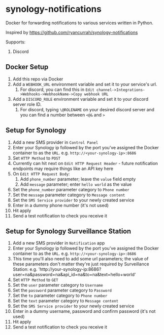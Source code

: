 # synology-notifications
Docker for forwarding notifications to various services written in Python.

Inspired by https://github.com/ryancurrah/synology-notifications

Supports:
1. Discord

## Docker Setup
1. Add this repo via Docker
1. Add a `WEBHOOK_URL` environment variable and set it to your service's url.
    1. For discord, you can find this in `Edit channel->Integrations->Webhooks->WebhookName->Copy webhook URL`
1. Add a `DISCORD_ROLE` environment variable and set it to your discord server role ID.
    1. For discord, typing `\@ROLENAME` on your desired discord server and you can find a number between `<@&` and `>`

## Setup for Synology
1. Add a new SMS provider in `Control Panel`
1. Enter your Synology ip followed by the port you've assigned the Docker container to as the `URL`. e.g. `http://<your-synology-ip>:8686`
1. Set `HTTP Method` to `POST`
1. Currently can hit next on `Edit HTTP Request Header` - future notification endpoints may require things like an API key here
1. On `Edit HTTP Request Body`:
    1. Add `phone_number` parameter; leave the `value` field empty
    1. Add `message` parameter; enter `hello world` as the value
1. Set the `phone_number` parameter category to `Phone number`
1. Set the `message` parameter category to `Message content`
1. Set the `SMS Service provider` to your newly created service
1. Enter in a dummy phone number (it's not used)
1. Hit apply
1. Send a test notification to check you receive it

## Setup for Synology Surveillance Station
1. Add a new SMS provider in `Notification` app
1. Enter your Synology ip followed by the port you've assigned the Docker container to as the `URL`. e.g. `http://<your-synology-ip>:8686`
1. This time you'll also need to add some url parameters; the value of these parameters don't matter they're just required by Surveillance Station: e.g. 'http://your-synology-ip:8686?user=na&password=na&api_id=na&to=na&text=hello+world'
1. Set `HTTP Method` to `GET`
1. Set the `user` parameter category to `Username`
1. Set the `password` parameter category to `Password`
1. Set the `to` parameter category to `Phone number`
1. Set the `text` parameter category to `Message content`
1. Set the `SMS Service provider` to your newly created service
1. Enter in a dummy username, password and confirm password (it's not used)
1. Hit apply
1. Send a test notification to check you receive it

